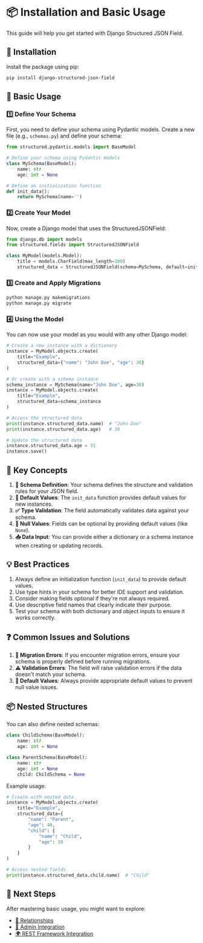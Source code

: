 # 📦 Installation and Basic Usage

This guide will help you get started with Django Structured JSON Field.

## 🚀 Installation

Install the package using pip:

```bash
pip install django-structured-json-field
```

## 🧩 Basic Usage

### 1️⃣ Define Your Schema

First, you need to define your schema using Pydantic models. Create a new file (e.g., `schemas.py`) and define your schema:

```python
from structured.pydantic.models import BaseModel

# Define your schema using Pydantic models
class MySchema(BaseModel):
    name: str
    age: int = None

# Define an initialization function
def init_data():
    return MySchema(name='')
```

### 2️⃣ Create Your Model

Now, create a Django model that uses the StructuredJSONField:

```python
from django.db import models
from structured.fields import StructuredJSONField

class MyModel(models.Model):
    title = models.CharField(max_length=100)
    structured_data = StructuredJSONField(schema=MySchema, default=init_data)
```

### 3️⃣ Create and Apply Migrations

```bash
python manage.py makemigrations
python manage.py migrate
```

### 4️⃣ Using the Model

You can now use your model as you would with any other Django model:

```python
# Create a new instance with a dictionary
instance = MyModel.objects.create(
    title="Example",
    structured_data={"name": "John Doe", "age": 30}
)

# Or create with a schema instance
schema_instance = MySchema(name="John Doe", age=30)
instance = MyModel.objects.create(
    title="Example",
    structured_data=schema_instance
)

# Access the structured data
print(instance.structured_data.name)  # "John Doe"
print(instance.structured_data.age)   # 30

# Update the structured data
instance.structured_data.age = 31
instance.save()
```

## 🔑 Key Concepts

1. **📐 Schema Definition**: Your schema defines the structure and validation rules for your JSON field.
2. **🔄 Default Values**: The `init_data` function provides default values for new instances.
3. **✅ Type Validation**: The field automatically validates data against your schema.
4. **🚫 Null Values**: Fields can be optional by providing default values (like `None`).
5. **📥 Data Input**: You can provide either a dictionary or a schema instance when creating or updating records.

## 💡 Best Practices

1. Always define an initialization function (`init_data`) to provide default values.
2. Use type hints in your schema for better IDE support and validation.
3. Consider making fields optional if they're not always required.
4. Use descriptive field names that clearly indicate their purpose.
5. Test your schema with both dictionary and object inputs to ensure it works correctly.

## ❓ Common Issues and Solutions

1. **🚧 Migration Errors**: If you encounter migration errors, ensure your schema is properly defined before running migrations.
2. **⚠️ Validation Errors**: The field will raise validation errors if the data doesn't match your schema.
3. **🔄 Default Values**: Always provide appropriate default values to prevent null value issues.

## 📦 Nested Structures

You can also define nested schemas:

```python
class ChildSchema(BaseModel):
    name: str
    age: int = None

class ParentSchema(BaseModel):
    name: str
    age: int = None
    child: ChildSchema = None
```

Example usage:

```python
# Create with nested data
instance = MyModel.objects.create(
    title="Example",
    structured_data={
        "name": "Parent",
        "age": 40,
        "child": {
            "name": "Child",
            "age": 10
        }
    }
)

# Access nested fields
print(instance.structured_data.child.name)  # "Child"
```

## 🔄 Next Steps

After mastering basic usage, you might want to explore:
- [🔗 Relationships](../Relationships/README.md)
- [🧰 Admin Integration](../Admin%20Integration/README.md)
- [🌍 REST Framework Integration](../REST%20Framework%20Integration/README.md) 